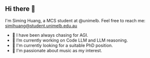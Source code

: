 ## Hi there 👋

<!--
**glitterlight/glitterlight** is a ✨ _special_ ✨ repository because its `README.md` (this file) appears on your GitHub profile.

Here are some ideas to get you started:

- 🔭 I’m currently working on ...
- 🌱 I’m currently learning ...
- 👯 I’m looking to collaborate on ...
- 🤔 I’m looking for help with ...
- 💬 Ask me about ...
- 📫 How to reach me: ...
- 😄 Pronouns: ...
- ⚡ Fun fact: ...
-->

I'm Siming Huang, a MCS student at @unimelb. Feel free to reach me: simihuang@student.unimelb.edu.au

- 🔭 I have been always chasing for AGI.
- 💼 I’m currently working on Code LLM and LLM reasoning.
- 🌱 I'm currently looking for a suitable PhD position.
- 🎵 I'm passionate about music as my interest.
